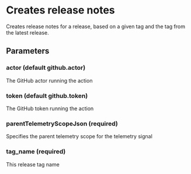 # Creates release notes
Creates release notes for a release, based on a given tag and the tag from the latest release.
## Parameters
### actor (default github.actor)
The GitHub actor running the action
### token (default github.token)
The GitHub token running the action
### parentTelemetryScopeJson (required)
Specifies the parent telemetry scope for the telemetry signal
### tag_name (required)
This release tag name
